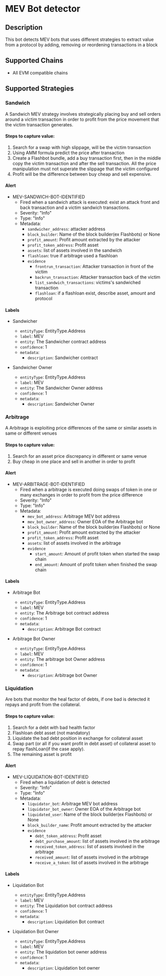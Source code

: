 # MEV Bot detector

## Description

This bot detects MEV bots that uses different strategies to extract value from a protocol by adding, removing or reordening transactions in a block 

## Supported Chains

- All EVM compatible chains


## Supported Strategies

### Sandwich

 A Sandwich MEV strategy involves strategically placing buy and sell orders around a victim transaction in order to profit from the price movement that the victim transaction generates.

#### Steps to capture value:
1. Search for a swap with high slippage, will be the victim transaction
2. Using AMM formula predict the price after transaction
3. Create a Flashbot bundle, add a buy transaction first, then in the middle copy the victim transaction and after the sell transaction. All the price manipulation must not superate the slippage that the victim configured
4. Profit will be the difference between buy cheap and sell expensive. 

#### Alert

- MEV-SANDWICH-BOT-IDENTIFIED
    - Fired when a sandwich attack is executed: exist an attack front and back transaction and a victim sandwich transactions.
    - Severity: "Info"
    - Type: "Info"
    - Metadata:
        - `sandwicher_address`: attacker address 
        - `block_builder`: Name of the block builder(ex Flashbots) or None 
        - `profit_amount`: Profit amount extracted by the attacker
        - `profit_token_address`: Profit asset
        - `assets`: list of assets involved in the sandwich
        - `flashloan`: true if arbitrage used a flashloan
        - `evidence`
          - `frontrun_transaction`: Attacker transaction in front of the victim
          - `backrun_transaction`: Attacker transaction back of the victim
          - `list_sandwich_transactions`: victims's sandwiched transaction
          - `flashloan`: if a flashloan exist, describe asset, amount and protocol


#### Labels
- Sandwicher
    - `entityType`: EntityType.Address
    - `label`: MEV
    - `entity`: The Sandwicher contract address
    - `confidence`:  1
    - `metadata`:
        - `description`: Sandwicher contract 


- Sandwicher Owner
    - `entityType`: EntityType.Address
    - `label`: MEV
    - `entity`: The Sandwicher Owner address
    - `confidence`:  1
    - `metadata`:
        - `description`: Sandwicher Owner 


### Arbitrage

 A Arbitrage is exploiting price differences of the same or similar assets in same or different venues

#### Steps to capture value:
1. Search for an asset price discrepancy in different or same venue
2. Buy cheap in one place and sell in another in order to profit


#### Alert
- MEV-ARBITRAGE-BOT-IDENTIFIED
    - Fired when a arbitrage is executed doing swaps of token in one or many exchanges in order to profit from the price difference
    - Severity: "Info"
    - Type: "Info"
    - Metadata:
        - `mev_bot_address`: Arbitrage MEV bot address 
        - `mev_bot_owner_address`: Owner EOA of the Arbitrage bot 
        - `block_builder`: Name of the block builder(ex Flashbots) or None 
        - `profit_amount`: Profit amount extracted by the attacker
        - `profit_token_address`: Profit asset
        - `assets`: list of assets involved in the arbitrage
        - `evidence`
          - `start_amount`: Amount of profit token when started the swap chain
          - `end_amount`: Amount of profit token when finished the swap chain


#### Labels
- Arbitrage Bot
    - `entityType`: EntityType.Address
    - `label`: MEV
    - `entity`: The Arbitrage bot contract address
    - `confidence`:  1
    - `metadata`:
        - `description`: Arbitrage Bot contract 


- Arbitrage Bot Owner
    - `entityType`: EntityType.Address
    - `label`: MEV
    - `entity`: The arbitrage bot Owner address
    - `confidence`:  1
    - `metadata`:
        - `description`: Arbitrage bot Owner 




### Liquidation

 Are bots that monitor the heal factor of debts, if one bad is detected it repays and profit from the collateral. 

#### Steps to capture value:
1. Search for a debt with bad health factor
2. Flashloan debt asset (not mandatory)
3. Liquidate the bad debt position in exchange for collateral asset
4. Swap part (or all if you want profit in debt asset) of collateral asset to repay flashLoan(if the case apply).
5. The remaining asset is profit
 


#### Alert
- MEV-LIQUIDATION-BOT-IDENTIFIED
    - Fired when a liquidation of debt is detected
    - Severity: "Info"
    - Type: "Info"
    - Metadata:
        - `liquidator_bot`: Arbitrage MEV bot address 
        - `liquidator_bot_owner`: Owner EOA of the Arbitrage bot 
        - `liquidated_user`: Name of the block builder(ex Flashbots) or None 
        - `block_builder_name`: Profit amount extracted by the attacker
        - `evidence`
          - `debt_token_address`: Profit asset
          - `debt_purchase_amount`: list of assets involved in the arbitrage
          - `received_token_address`: list of assets involved in the arbitrage
          - `received_amount`: list of assets involved in the arbitrage
          - `receive_a_token`: list of assets involved in the arbitrage


#### Labels
- Liquidation Bot
    - `entityType`: EntityType.Address
    - `label`: MEV
    - `entity`: The Liquidation bot contract address
    - `confidence`:  1
    - `metadata`:
        - `description`: Liquidation Bot contract 


- Liquidation Bot Owner
    - `entityType`: EntityType.Address
    - `label`: MEV
    - `entity`: The liquidation bot owner address
    - `confidence`:  1
    - `metadata`:
        - `description`: Liquidation bot owner 